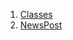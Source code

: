 

1. [Classes](widgets_post_widget/widgets_post_widget-library.html#classes)
2. [NewsPost](widgets_post_widget/NewsPost-class.html)
